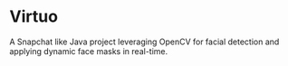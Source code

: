 # Virtuo
A Snapchat like Java project leveraging OpenCV for facial detection and applying dynamic face masks in real-time. 

